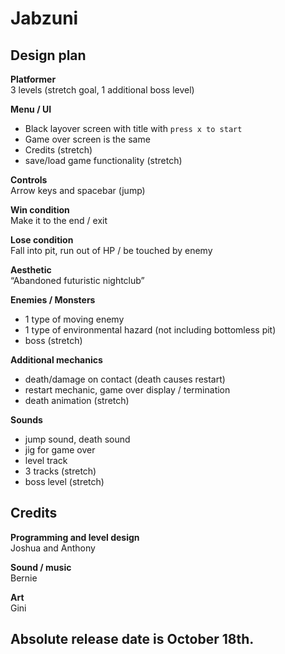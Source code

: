 # Jabzuni

## Design plan
**Platformer**  
3 levels (stretch goal, 1 additional boss level)

**Menu / UI**  
- Black layover screen with title with `press x to start`  
- Game over screen is the same  
- Credits (stretch)  
- save/load game functionality (stretch)

**Controls**  
Arrow keys and spacebar (jump)

**Win condition**  
Make it to the end / exit

**Lose condition**  
Fall into pit, run out of HP / be touched by enemy

**Aesthetic**  
“Abandoned futuristic nightclub”

**Enemies / Monsters**  
- 1 type of moving enemy  
- 1 type of environmental hazard (not including bottomless pit)  
- boss (stretch)  

**Additional mechanics**  
- death/damage on contact (death causes restart)  
- restart mechanic, game over display / termination  
- death animation (stretch)  

**Sounds**  
- jump sound, death sound
- jig for game over  
- level track  
- 3 tracks (stretch)  
- boss level (stretch)

## Credits  

**Programming and level design**  
Joshua and Anthony

**Sound / music**  
Bernie

**Art**  
Gini

## Absolute release date is October 18th. 
